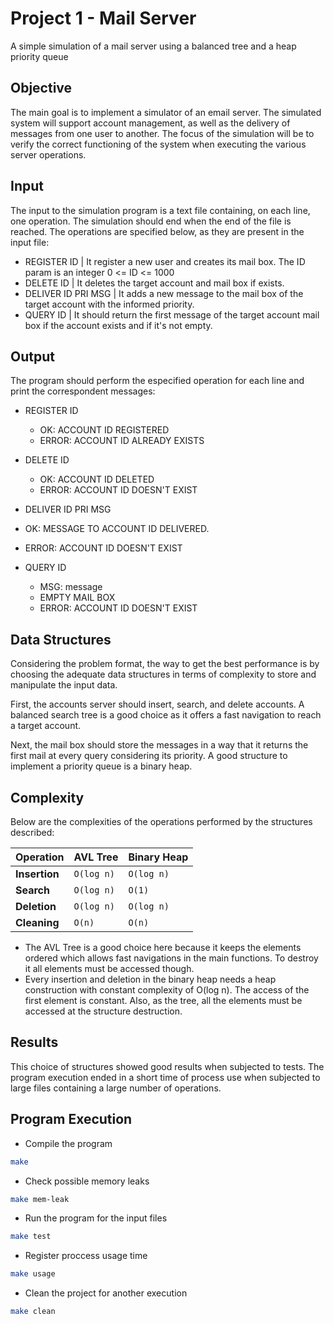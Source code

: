 # Project 1 - Mail Server 

A simple simulation of a mail server using a balanced tree and a heap priority queue

## Objective

The main goal is to implement a simulator of an email server. The simulated 
system will support account management, as well as the delivery of messages 
from one user to another. The focus of the simulation will be to verify the 
correct functioning of the system when executing the various server operations.

## Input

The input to the simulation program is a text file containing, on each line, 
one operation. The simulation should end when the end of the file is reached. 
The operations are specified below, as they are present in the input file:

- REGISTER ID | It register a new user and creates its mail box. 
The ID param is an integer 0 <= ID <= 1000 
- DELETE ID | It deletes the target account and mail box if exists.
- DELIVER ID PRI MSG | It adds a new message to the mail box of the target
account with the informed priority.
- QUERY ID | It should return the first message of the target account mail 
box if the account exists and if it's not empty.

## Output

The program should perform the especified operation 
for each line and print the correspondent messages:

- REGISTER ID
  - OK: ACCOUNT ID REGISTERED
  - ERROR: ACCOUNT ID ALREADY EXISTS

- DELETE ID
  - OK: ACCOUNT ID DELETED
  - ERROR: ACCOUNT ID DOESN'T EXIST

-  DELIVER ID PRI MSG
  - OK: MESSAGE TO ACCOUNT ID DELIVERED.
  - ERROR: ACCOUNT ID DOESN'T EXIST

- QUERY ID
  - MSG: message
  - EMPTY MAIL BOX 
  - ERROR: ACCOUNT ID DOESN'T EXIST


## Data Structures

Considering the problem format, the way to get the best performance is by choosing the 
adequate data structures in terms of complexity to store and manipulate the input data.

First, the accounts server should insert, search, and delete accounts. A balanced search tree
is a good choice as it offers a fast navigation to reach a target account.

Next, the mail box should store the messages in a way that it returns the first mail at 
every query considering its priority. A good structure to implement a priority queue is a 
binary heap.


## Complexity

Below are the complexities of the operations performed by the structures described:


| Operation | AVL Tree | Binary Heap |
|-----------------------------------|----------------------------------|-----------------------------|
| **Insertion**   | `O(log n)`                      | `O(log n)`                  |
| **Search**      | `O(log n)`                      | `O(1)`                      |
| **Deletion**    | `O(log n)`                      | `O(log n)`                  |
| **Cleaning**    | `O(n)`                          | `O(n)`                      |

- The AVL Tree is a good choice here because it keeps the elements ordered which allows fast navigations in the main functions.
To destroy it all elements must be accessed though.
- Every insertion and deletion in the binary heap needs a heap construction with constant complexity of O(log n). 
The access of the first element is constant. Also, as the tree, all the elements must be accessed at the structure destruction.


## Results

This choice of structures showed good results when subjected to tests. 
The program execution ended in a short time of process use when subjected to large 
files containing a large number of operations.

## Program Execution
- Compile the program
```sh
make
```
- Check possible memory leaks
```sh
make mem-leak
```
- Run the program for the input files
```sh
make test
```
- Register proccess usage time
```sh
make usage
```
- Clean the project for another execution
```sh
make clean
```
